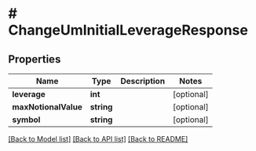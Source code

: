 # # ChangeUmInitialLeverageResponse

## Properties

Name | Type | Description | Notes
------------ | ------------- | ------------- | -------------
**leverage** | **int** |  | [optional]
**maxNotionalValue** | **string** |  | [optional]
**symbol** | **string** |  | [optional]

[[Back to Model list]](../../README.md#models) [[Back to API list]](../../README.md#endpoints) [[Back to README]](../../README.md)
